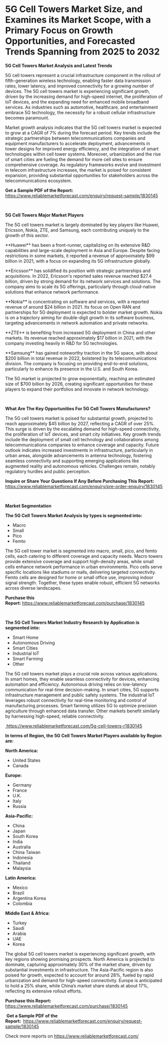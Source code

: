 <p><h1>5G Cell Towers Market Size, and Examines its Market Scope, with a Primary Focus on Growth Opportunities, and Forecasted Trends Spanning from 2025 to 2032</h1></p><p><strong>5G Cell Towers Market Analysis and Latest Trends</strong></p>
<p><p>5G cell towers represent a crucial infrastructure component in the rollout of fifth-generation wireless technology, enabling faster data transmission rates, lower latency, and improved connectivity for a growing number of devices. The 5G cell towers market is experiencing significant growth, driven by the increasing demand for high-speed internet, the proliferation of IoT devices, and the expanding need for enhanced mobile broadband services. As industries such as automotive, healthcare, and entertainment embrace 5G technology, the necessity for a robust cellular infrastructure becomes paramount.</p><p>Market growth analysis indicates that the 5G cell towers market is expected to grow at a CAGR of 7% during the forecast period. Key trends include the strategic partnerships between telecommunications companies and equipment manufacturers to accelerate deployment, advancements in tower designs for improved energy efficiency, and the integration of smart technologies within cell tower systems. Moreover, urbanization and the rise of smart cities are fueling the demand for more cell sites to ensure comprehensive coverage. As regulatory frameworks evolve and investment in telecom infrastructure increases, the market is poised for consistent expansion, providing substantial opportunities for stakeholders across the telecommunications ecosystem.</p></p>
<p><strong>Get a Sample PDF of the Report:&nbsp;</strong> <a href="https://www.reliablemarketforecast.com/enquiry/request-sample/1830145?utm_campaign=2253&utm_medium=2&utm_source=Github&utm_content=ia&utm_term=12022025&utm_id=5g-cell-towers">https://www.reliablemarketforecast.com/enquiry/request-sample/1830145</a></p>
<p>&nbsp;</p>
<p><strong>5G Cell Towers Major Market Players</strong></p>
<p><p>The 5G cell towers market is largely dominated by key players like Huawei, Ericsson, Nokia, ZTE, and Samsung, each contributing uniquely to the growth of this sector. </p><p>**Huawei** has been a front-runner, capitalizing on its extensive R&D capabilities and large-scale deployment in Asia and Europe. Despite facing restrictions in some markets, it reported a revenue of approximately $99 billion in 2021, with a focus on expanding its 5G infrastructure globally. </p><p>**Ericsson** has solidified its position with strategic partnerships and acquisitions. In 2022, Ericsson's reported sales revenue reached $27.4 billion, driven by strong demand for its network services and solutions. The company aims to scale its 5G offerings, particularly through cloud-native solutions that enhance network performance.</p><p>**Nokia** is concentrating on software and services, with a reported revenue of around $24 billion in 2021. Its focus on Open RAN and partnerships for 5G deployment is expected to bolster market growth. Nokia is on a trajectory aiming for double-digit growth in its software business, targeting advancements in network automation and private networks.</p><p>**ZTE** is benefiting from increased 5G deployment in China and other markets. Its revenue reached approximately $17 billion in 2021, with the company investing heavily in R&D for 5G technologies. </p><p>**Samsung** has gained noteworthy traction in the 5G space, with about $200 billion in total revenue in 2022, bolstered by its telecommunications division. The company is focusing on providing end-to-end solutions, particularly to enhance its presence in the U.S. and South Korea.</p><p>The 5G market is projected to grow exponentially, reaching an estimated size of $700 billion by 2026, creating significant opportunities for these players to expand their portfolios and innovate in network technology.</p></p>
<p>&nbsp;</p>
<p><strong>What Are The Key Opportunities For 5G Cell Towers Manufacturers?</strong></p>
<p><p>The 5G cell towers market is poised for substantial growth, projected to reach approximately $45 billion by 2027, reflecting a CAGR of over 25%. This surge is driven by the escalating demand for high-speed connectivity, the proliferation of IoT devices, and smart city initiatives. Key growth trends include the deployment of small cell technology and collaborations among telecommunications companies to enhance coverage and capacity. Future outlook indicates increased investments in infrastructure, particularly in urban areas, alongside advancements in antenna technology, fostering seamless connectivity and supporting emerging applications like augmented reality and autonomous vehicles. Challenges remain, notably regulatory hurdles and public perception.</p></p>
<p><strong>Inquire or Share Your Questions If Any Before Purchasing This Report:</strong> <a href="https://www.reliablemarketforecast.com/enquiry/pre-order-enquiry/1830145?utm_campaign=2253&utm_medium=2&utm_source=Github&utm_content=ia&utm_term=12022025&utm_id=5g-cell-towers">https://www.reliablemarketforecast.com/enquiry/pre-order-enquiry/1830145</a></p>
<p>&nbsp;</p>
<p><strong>Market Segmentation</strong></p>
<p><strong>The 5G Cell Towers Market Analysis by types is segmented into:</strong></p>
<p><ul><li>Macro</li><li>Small</li><li>Pico</li><li>Femto</li></ul></p>
<p><p>The 5G cell tower market is segmented into macro, small, pico, and femto cells, each catering to different coverage and capacity needs. Macro towers provide extensive coverage and support high-density areas, while small cells enhance network performance in urban environments. Pico cells serve specific locations like stadiums or malls, delivering targeted connectivity. Femto cells are designed for home or small office use, improving indoor signal strength. Together, these types enable robust, efficient 5G networks across diverse landscapes.</p></p>
<p><strong>Purchase this Report:&nbsp;</strong><a href="https://www.reliablemarketforecast.com/purchase/1830145?utm_campaign=2253&utm_medium=2&utm_source=Github&utm_content=ia&utm_term=12022025&utm_id=5g-cell-towers">https://www.reliablemarketforecast.com/purchase/1830145</a></p>
<p>&nbsp;</p>
<p><strong>The 5G Cell Towers Market Industry Research by Application is segmented into:</strong></p>
<p><ul><li>Smart Home</li><li>Autonomous Driving</li><li>Smart Cities</li><li>Industrial IoT</li><li>Smart Farming</li><li>Other</li></ul></p>
<p><p>The 5G cell towers market plays a crucial role across various applications. In smart homes, they enable seamless connectivity for devices, enhancing automation and efficiency. Autonomous driving relies on low-latency communication for real-time decision-making. In smart cities, 5G supports infrastructure management and public safety systems. The industrial IoT leverages robust connectivity for real-time monitoring and control of manufacturing processes. Smart farming utilizes 5G to optimize precision agriculture through enhanced data transfer. Other markets benefit similarly by harnessing high-speed, reliable connectivity.</p></p>
<p><a href="https://www.reliablemarketforecast.com/5g-cell-towers-r1830145?utm_campaign=2253&utm_medium=2&utm_source=Github&utm_content=ia&utm_term=12022025&utm_id=5g-cell-towers">&nbsp;https://www.reliablemarketforecast.com/5g-cell-towers-r1830145</a></p>
<p><strong>In terms of Region, the 5G Cell Towers Market Players available by Region are:</strong></p>
<p>
    <p> <strong> North America: </strong>
        <ul>
            <li>United States</li>
            <li>Canada</li>
        </ul>
        </p> 
    <p> <strong> Europe: </strong>
        <ul>
            <li>Germany</li>
            <li>France</li>
            <li>U.K.</li>
            <li>Italy</li>
            <li>Russia</li>
        </ul>
        </p> 
    <p> <strong> Asia-Pacific: </strong>
        <ul>
            <li>China</li>
            <li>Japan</li>
            <li>South Korea</li>
            <li>India</li>
            <li>Australia</li>
            <li>China Taiwan</li>
            <li>Indonesia</li>
            <li>Thailand</li>
            <li>Malaysia</li>
        </ul>
        </p> 
    <p> <strong> Latin America: </strong>
        <ul>
            <li>Mexico</li>
            <li>Brazil</li>
            <li>Argentina Korea</li>
            <li>Colombia</li>
        </ul>
        </p> 
    <p> <strong> Middle East & Africa: </strong>
        <ul>
            <li>Turkey</li>
            <li>Saudi</li>
            <li>Arabia</li>
            <li>UAE</li>
            <li>Korea</li>
        </ul>
    </p>
    </p>
<p><p>The global 5G cell towers market is experiencing significant growth, with key regions showing promising prospects. North America is projected to dominate, capturing approximately 30% of the market share, driven by substantial investments in infrastructure. The Asia-Pacific region is also poised for growth, expected to account for around 28%, fueled by rapid urbanization and demand for high-speed connectivity. Europe is anticipated to hold a 25% share, while China’s market share stands at about 17%, reflecting its extensive rollout efforts.</p></p>
<p><strong>Purchase this Report: </strong><a href="https://www.reliablemarketforecast.com/purchase/1830145?utm_campaign=2253&utm_medium=2&utm_source=Github&utm_content=ia&utm_term=12022025&utm_id=5g-cell-towers">https://www.reliablemarketforecast.com/purchase/1830145</a></p>
<p>&nbsp;<strong>Get a Sample PDF of the Report:&nbsp;&nbsp;</strong><a href="https://www.reliablemarketforecast.com/enquiry/request-sample/1830145?utm_campaign=2253&utm_medium=2&utm_source=Github&utm_content=ia&utm_term=12022025&utm_id=5g-cell-towers">https://www.reliablemarketforecast.com/enquiry/request-sample/1830145</a></p>
<p><strong></strong></p>
<p>Check more reports on <a href="https://www.reliablemarketforecast.com/?utm_campaign=2253&utm_medium=2&utm_source=Github&utm_content=ia&utm_term=12022025&utm_id=5g-cell-towers">https://www.reliablemarketforecast.com/</a></p>